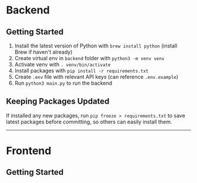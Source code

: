 
# Backend
## Getting Started
1. Install the latest version of Python with `brew install python` (install Brew if haven't already)
2. Create virtual env in `backend` folder with `python3 -m venv venv`
3. Activate venv with `. venv/bin/activate`
4. Install packages with `pip install -r requirements.txt`
5. Create `.env` file with relevant API keys (can reference `.env.example`)
6. Run `python3 main.py` to run the backend

## Keeping Packages Updated
If installed any new packages, run `pip freeze > requirements.txt` to save latest packages before committing, so others can easily install them.


---

# Frontend
## Getting Started
